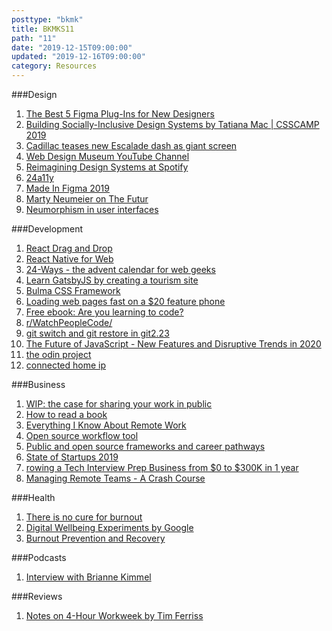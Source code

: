 ```yaml
---
posttype: "bkmk"
title: BKMKS11
path: "11"
date: "2019-12-15T09:00:00"
updated: "2019-12-16T09:00:00"
category: Resources
---
```

###Design
1. [The Best 5 Figma Plug-Ins for New Designers](https://www.rooki.design/articles/the-best-5-figma-plug-ins-for-new-designers)
1. [Building Socially-Inclusive Design Systems by Tatiana Mac | CSSCAMP 2019](https://www.youtube.com/watch?v=KxT0EwGrXWU)
1. [Cadillac teases new Escalade dash as giant screen](https://twitter.com/Cadillac/status/1206580232003751936)
1. [Web Design Museum YouTube Channel](https://www.youtube.com/channel/UCLdCQ9kNutdT7rCF6ZOrFNg/videos)
1. [Reimagining Design Systems at Spotify](https://spotify.design/articles/2019-12-16/reimagining-design-systems-at-spotify/)
1. [24a11y](http://www.24a11y.com/)
1. [Made In Figma 2019](https://www.figma.com/blog/made-in-figma-2019/)
1. [Marty Neumeier on The Futur](https://www.youtube.com/watch?v=dpZfNNYUZEc)
1. [Neumorphism in user interfaces](https://uxdesign.cc/neumorphism-in-user-interfaces-b47cef3bf3a6)

###Development
1. [React Drag and Drop](https://react-dnd.github.io/)
1. [React Native for Web](https://necolas.github.io/react-native-web)
1. [24-Ways - the advent calendar for web geeks](https://24ways.org/)
1. [Learn GatsbyJS by creating a tourism site](https://dev.to/nabendu82/learn-gatsbyjs-by-creating-a-tourism-site-10-bce)
1. [Bulma CSS Framework](https://bulma.io/)
1. [Loading web pages fast on a $20 feature phone](https://dev.to/addyosmani/loading-web-pages-fast-on-a-20-feature-phone-8h6)
1. [Free ebook: Are you learning to code?](https://ebook.welearncode.com/)
1. [r/WatchPeopleCode/](https://www.reddit.com/r/WatchPeopleCode/)
1. [git switch and git restore in git2.23](https://github.com/git/git/blob/master/Documentation/RelNotes/2.23.0.txt)
1. [The Future of JavaScript - New Features and Disruptive Trends in 2020](https://www.youtube.com/watch?v=f0DrPLKf6Ro)
1. [the odin project](https://www.theodinproject.com/)
1. [connected home ip](https://www.connectedhomeip.com/)

###Business
1. [WIP: the case for sharing your work in public](https://nesslabs.com/work-in-public)
1. [How to read a book](https://nesslabs.com/how-to-read-a-book)
1. [Everything I Know About Remote Work](https://daverupert.com/2019/12/remote-work/)
1. [Open source workflow tool](https://n8n.io/)
1. [Public and open source frameworks and career pathways](https://www.progression.fyi/)
1. [State of Startups 2019](https://stateofstartups2019.firstround.com/)
1. [rowing a Tech Interview Prep Business from $0 to $300K in 1 year](https://www.indiehackers.com/interview/09d52744a4)
1. [Managing Remote Teams - A Crash Course](https://klinger.io/post/180989912140/managing-remote-teams-a-crash-course)

###Health
1. [There is no cure for burnout](https://elladawson.com/2019/11/18/there-is-no-cure-for-burnout/)
1. [Digital Wellbeing Experiments by Google](https://www.producthunt.com/posts/digital-wellbeing-experiments-by-google)
1. [Burnout Prevention and Recovery](https://www.youtube.com/playlist?list=PLinI31g4OKHja8K71v4p-HW15HDVN4lXN)

###Podcasts
1. [Interview with Brianne Kimmel](https://anchor.fm/square-one-conversations-with-the-best-in-business/episodes/E39-Brianne-Kimmel--Network-Leader-at-Village-Global-e33ut2)

###Reviews
1. [Notes on 4-Hour Workweek by Tim Ferriss](https://www.reddit.com/r/digitalnomad/comments/e8ygyp/the_4hour_work_week_by_timothy_ferriss_my_full/)
